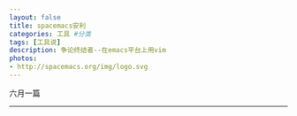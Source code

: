 ```yaml
---
layout: false
title: spacemacs安利
categories: 工具 #分类
tags: [工具说] 
description: 争论终结者--在emacs平台上用vim
photos:
- http://spacemacs.org/img/logo.svg
---
```


六月一篇

---

<!--more-->
